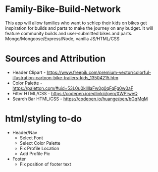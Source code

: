 # Family-Bike-Build-Network
This app will allow families who want to schlep their kids on bikes get inspiration for builds and parts to make the journey on any budget. It will feature community builds and user-submitted bikes and parts. Mongo/Mongoose/Express/Node, vanilla JS/HTML/CSS



# Sources and Attribution
- Header Clipart - https://www.freepik.com/premium-vector/colorful-illustration-cartoon-bike-trailers-kids_13504215.htm
- Color Palette - https://paletton.com/#uid=53L0u0kllllaFw0g0qFqFg0w0aF
- Filter HTML/CSS - https://codepen.io/edlinkiii/pen/XWPrweQ
- Search Bar HTML/CSS - https://codepen.io/huange/pen/bGqMqM



# html/styling to-do
- Header/Nav
    - Select Font
    - Select Color Palette
    - Fix Profile Location
    - Add Profile Pic
- Footer
    - Fix position of footer text

